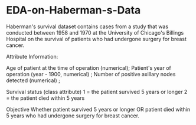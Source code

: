 # EDA-on-Haberman-s-Data

Haberman's survival dataset contains cases from a study that was conducted between 1958 and 1970 at the University of Chicago's Billings Hospital on the survival of patients who had undergone surgery for breast cancer.

Attribute Information:

Age of patient at the time of operation (numerical);
Patient's year of operation (year - 1900, numerical) ;
Number of positive axillary nodes detected (numerical) ;

Survival status (class attribute) 1 = the patient survived 5 years or longer 2 = the patient died within 5 years

Objective
Whether patient survived 5 years or longer OR patient died within 5 years who had undergone surgery for breast cancer.

